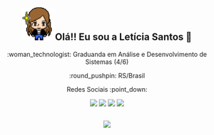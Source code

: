 <div align="center">
  <h2><img src="src/assets/icon/megif.gif">Olá!! Eu sou a Letícia Santos 👋</h2>
  <p>:woman_technologist: Graduanda em Análise e Desenvolvimento de Sistemas (4/6)</p>
  <p>:round_pushpin: RS/Brasil </p>
  
  <p>Redes Sociais :point_down: </p>
  <a href="/"><img src="https://img.shields.io/badge/LinkedIn-0077B5?style=flat&logo=appveyor&logo=linkedin&logoColor=white"></a>
  <a href="https://codepen.io/leticiasantosgonc"><img src="https://img.shields.io/badge/Codepen-000000?style=flat&logo=appveyor&logo=codepen&logoColor=white"></a>
  <a href="https://instagram.com/letgonc"><img src="https://img.shields.io/badge/Instagram-E4405F?style=flat&logo=appveyor&logo=instagram&logoColor=white"></a>
  <a href="https://steamcommunity.com/id/letgonc"><img src="https://img.shields.io/badge/Steam-000000?style=flat&logo=appveyor&logo=steam&logoColor=white"></a>  
</div>

##

<div align="center">
  <a href="https://github.com/leticiasantosgonc"><img height="180em" src="https://github-readme-stats.vercel.app/api?username=leticiasantosgonc&show_icons=true&theme=tokyonight&include_all_commits=true&count_private=true"/> </a>
</div>
